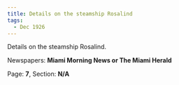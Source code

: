 ```yaml
---  
title: Details on the steamship Rosalind  
tags:  
  - Dec 1926  
---  
```

  
Details on the steamship Rosalind.  
  
Newspapers: **Miami Morning News or The Miami Herald**  
  
Page: **7**, Section: **N/A** 
